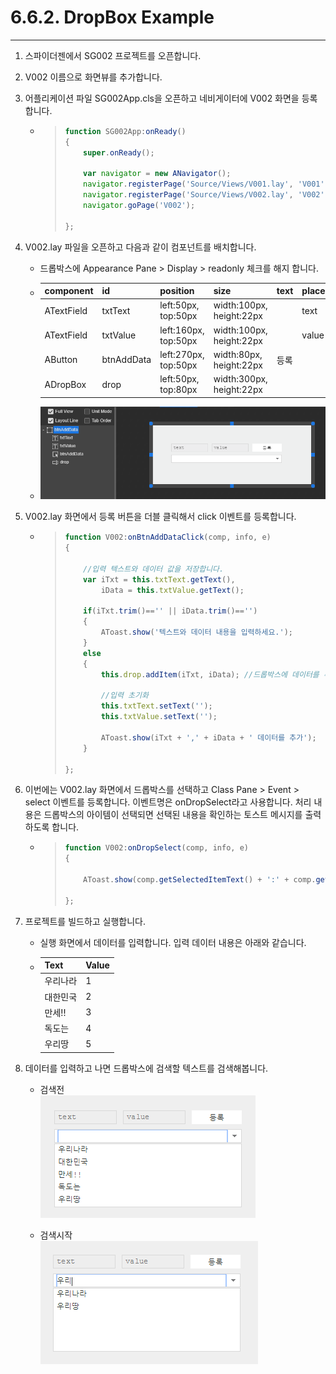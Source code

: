 # 6.6.2. DropBox Example

---

1. 스파이더젠에서 SG002 프로젝트를 오픈합니다.
2. V002 이름으로 화면뷰를 추가합니다.
3. 어플리케이션 파일 SG002App.cls을 오픈하고 네비게이터에 V002 화면을 등록합니다.
   * > ```js
     > function SG002App:onReady()
     > {
     >     super.onReady();
     >
     >     var navigator = new ANavigator();
     >     navigator.registerPage('Source/Views/V001.lay', 'V001');
     >     navigator.registerPage('Source/Views/V002.lay', 'V002');
     >     navigator.goPage('V002');
     >
     > };
     > ```
4. V002.lay 파일을 오픈하고 다음과 같이 컴포넌트를 배치합니다.

   * 드롭박스에  Appearance Pane &gt; Display &gt; readonly 체크를 해지 합니다.

   * | component | id | position | size | text | placeholder |
     | :--- | :--- | :--- | :--- | :--- | :--- |
     | ATextField | txtText | left:50px, top:50px | width:100px, height:22px |  | text |
     | ATextField | txtValue | left:160px, top:50px | width:100px, height:22px |  | value |
     | AButton | btnAddData | left:270px, top:50px | width:80px, height:22px | 등록 |  |
     | ADropBox | drop | left:50px, top:80px | width:300px, height:22px |  |  |
   * ![](/assets/dropbox-ex-002.png)

5. V002.lay 화면에서 등록 버튼을 더블 클릭해서 click 이벤트를 등록합니다.
   * > ```js
     > function V002:onBtnAddDataClick(comp, info, e)
     > {
     >
     >     //입력 텍스트와 데이터 값을 저장합니다.
     >     var iTxt = this.txtText.getText(),
     >         iData = this.txtValue.getText();
     >     
     >     if(iTxt.trim()=='' || iData.trim()=='')
     >     {
     >         AToast.show('텍스트와 데이터 내용을 입력하세요.');        
     >     }
     >     else
     >     {        
     >         this.drop.addItem(iTxt, iData); //드롭박스에 데이터를 추가합니다.
     >         
     >         //입력 초기화
     >         this.txtText.setText('');
     >         this.txtValue.setText('');
     >         
     >         AToast.show(iTxt + ',' + iData + ' 데이터를 추가');        
     >     }
     >     
     > };
     > ```
6. 이번에는 V002.lay 화면에서 드롭박스를 선택하고 Class Pane &gt; Event &gt; select 이벤트를 등록합니다. 이벤트명은 onDropSelect라고 사용합니다. 처리 내용은 드롭박스의 아이템이 선택되면 선택된 내용을 확인하는 토스트 메시지를 출력하도록 합니다.
   * > ```js
     > function V002:onDropSelect(comp, info, e)
     > {
     >     
     >     AToast.show(comp.getSelectedItemText() + ':' + comp.getSelectedItemData());
     >     
     > };
     > ```
7. 프로젝트를 빌드하고 실행합니다.
   * 실행 화면에서 데이터를 입력합니다. 입력 데이터 내용은 아래와 같습니다.
   * | Text | Value |
     | :--- | :--- |
     | 우리나라 | 1 |
     | 대한민국 | 2 |
     | 만세!! | 3 |
     | 독도는 | 4 |
     | 우리땅 | 5 |
8. 데이터를 입력하고 나면 드롭박스에 검색할 텍스트를 검색해봅니다.

   * 검색전  
     ![](/assets/dropbox-ex-004.png)

   * 검색시작  
     ![](/assets/dropbox-ex-005.png)






